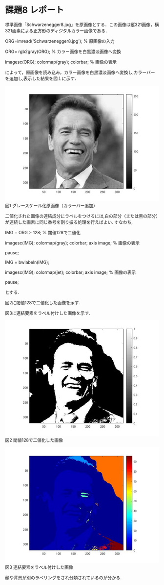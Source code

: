 # 課題8  レポート

標準画像「Schwarzenegger8.jpg」を原画像とする．この画像は縦321画像，横321画素による正方形のディジタルカラー画像である．

ORG=imread('Schwarzenegger8.jpg'); % 原画像の入力

ORG= rgb2gray(ORG); % カラー画像を白黒濃淡画像へ変換

imagesc(ORG); colormap(gray); colorbar; % 画像の表示



によって，原画像を読み込み，カラー画像を白黒濃淡画像へ変換し,カラーバーを追加し,表示した結果を図１に示す．

![原画像](https://raw.githubusercontent.com/09ne028koya/lecture_image_processing/master/image/8001.jpg)  
図1 グレースケール化原画像（カラーバー追加）

二値化された画像の連結成分にラベルをつけるには,白の部分（または黒の部分）が連続した画素に同じ番号を割り振る処理を行えばよい.
すなわち,

IMG = ORG > 128; % 閾値128で二値化

imagesc(IMG); colormap(gray); colorbar;  axis image; % 画像の表示

pause;

IMG = bwlabeln(IMG);

imagesc(IMG); colormap(jet); colorbar;  axis image; % 画像の表示

pause;

とする.


図2に閾値128で二値化した画像を示す.

図3に連結要素をラベル付けした画像を示す.

![原画像](https://raw.githubusercontent.com/09ne028koya/lecture_image_processing/master/image/8002.jpg)  
図2 閾値128で二値化した画像



![原画像](https://raw.githubusercontent.com/09ne028koya/lecture_image_processing/master/image/8003.jpg)  
図3 連結要素をラベル付けした画像

顔や背景が別のラベリングをされ分類されているのが分かる.
